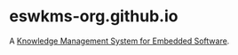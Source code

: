 # eswkms-org.github.io

A [Knowledge Management System for Embedded Software](http://eswkms-orggithubio.readthedocs.org/en/latest/).
